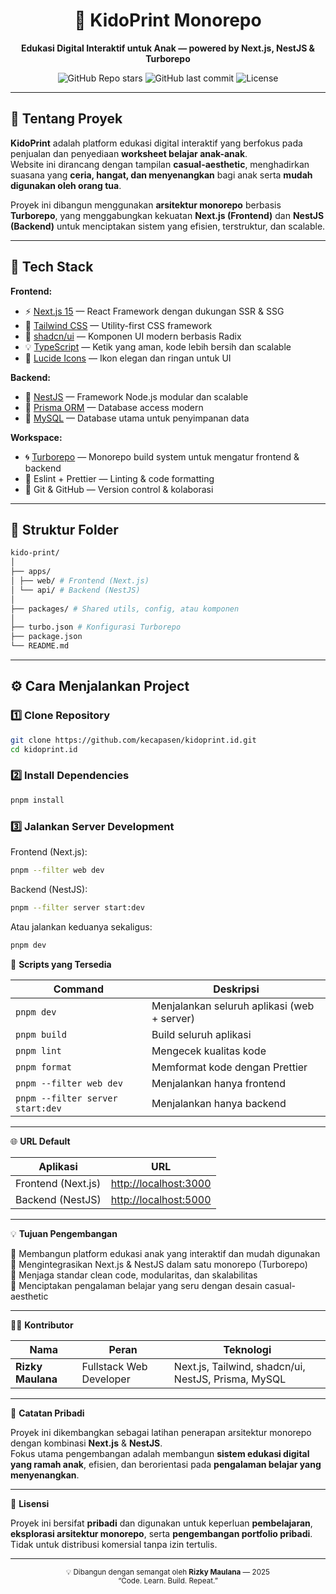 <div align="center">

# 🧩 KidoPrint Monorepo

**Edukasi Digital Interaktif untuk Anak — powered by Next.js, NestJS & Turborepo**

![GitHub Repo stars](https://img.shields.io/github/stars/kecapasen/kidoprint.id?style=for-the-badge)
![GitHub last commit](https://img.shields.io/github/last-commit/kecapasen/kidoprint.id?style=for-the-badge)
![License](https://img.shields.io/badge/license-Private-red?style=for-the-badge)

</div>

---

## 🎯 Tentang Proyek

**KidoPrint** adalah platform edukasi digital interaktif yang berfokus pada penjualan dan penyediaan **worksheet belajar anak-anak**.  
Website ini dirancang dengan tampilan **casual-aesthetic**, menghadirkan suasana yang **ceria, hangat, dan menyenangkan** bagi anak serta **mudah digunakan oleh orang tua**.

Proyek ini dibangun menggunakan **arsitektur monorepo** berbasis **Turborepo**, yang menggabungkan kekuatan **Next.js (Frontend)** dan **NestJS (Backend)** untuk menciptakan sistem yang efisien, terstruktur, dan scalable.

---

## 🚀 Tech Stack

**Frontend:**

- ⚡ [Next.js 15](https://nextjs.org/) — React Framework dengan dukungan SSR & SSG
- 🎨 [Tailwind CSS](https://tailwindcss.com/) — Utility-first CSS framework
- 🧱 [shadcn/ui](https://ui.shadcn.com/) — Komponen UI modern berbasis Radix
- 💡 [TypeScript](https://www.typescriptlang.org/) — Ketik yang aman, kode lebih bersih dan scalable
- 🧩 [Lucide Icons](https://lucide.dev/icons/) — Ikon elegan dan ringan untuk UI

**Backend:**

- 🧩 [NestJS](https://nestjs.com/) — Framework Node.js modular dan scalable
- 💾 [Prisma ORM](https://www.prisma.io/) — Database access modern
- 🐬 [MySQL](https://www.mysql.com/) — Database utama untuk penyimpanan data

**Workspace:**

- 🌀 [Turborepo](https://turbo.build/repo) — Monorepo build system untuk mengatur frontend & backend
- 🧰 Eslint + Prettier — Linting & code formatting
- 🔄 Git & GitHub — Version control & kolaborasi

---

## 📁 Struktur Folder

```bash
kido-print/
│
├── apps/
│ ├── web/ # Frontend (Next.js)
│ └── api/ # Backend (NestJS)
│
├── packages/ # Shared utils, config, atau komponen
│
├── turbo.json # Konfigurasi Turborepo
├── package.json
└── README.md
```

---

## ⚙️ Cara Menjalankan Project

### 1️⃣ Clone Repository

```bash
git clone https://github.com/kecapasen/kidoprint.id.git
cd kidoprint.id
```

### 2️⃣ Install Dependencies

```bash
pnpm install
```

### 3️⃣ Jalankan Server Development

Frontend (Next.js):

```bash
pnpm --filter web dev
```

Backend (NestJS):

```bash
pnpm --filter server start:dev
```

Atau jalankan keduanya sekaligus:

```bash
pnpm dev
```

🧰 **Scripts yang Tersedia**

| Command                          | Deskripsi                                   |
| -------------------------------- | ------------------------------------------- |
| `pnpm dev`                       | Menjalankan seluruh aplikasi (web + server) |
| `pnpm build`                     | Build seluruh aplikasi                      |
| `pnpm lint`                      | Mengecek kualitas kode                      |
| `pnpm format`                    | Memformat kode dengan Prettier              |
| `pnpm --filter web dev`          | Menjalankan hanya frontend                  |
| `pnpm --filter server start:dev` | Menjalankan hanya backend                   |

---

🌐 **URL Default**

| Aplikasi           | URL                                            |
| ------------------ | ---------------------------------------------- |
| Frontend (Next.js) | [http://localhost:3000](http://localhost:3000) |
| Backend (NestJS)   | [http://localhost:5000](http://localhost:5000) |

---

💡 **Tujuan Pengembangan**

🧠 Membangun platform edukasi anak yang interaktif dan mudah digunakan  
🧩 Mengintegrasikan Next.js & NestJS dalam satu monorepo (Turborepo)  
💼 Menjaga standar clean code, modularitas, dan skalabilitas  
🎨 Menciptakan pengalaman belajar yang seru dengan desain casual-aesthetic

---

👨‍💻 **Kontributor**

| Nama              | Peran                   | Teknologi                                           |
| ----------------- | ----------------------- | --------------------------------------------------- |
| **Rizky Maulana** | Fullstack Web Developer | Next.js, Tailwind, shadcn/ui, NestJS, Prisma, MySQL |

---

🧠 **Catatan Pribadi**

Proyek ini dikembangkan sebagai latihan penerapan arsitektur monorepo dengan kombinasi **Next.js** & **NestJS**.  
Fokus utama pengembangan adalah membangun **sistem edukasi digital yang ramah anak**, efisien, dan berorientasi pada **pengalaman belajar yang menyenangkan**.

---

📜 **Lisensi**

Proyek ini bersifat **pribadi** dan digunakan untuk keperluan **pembelajaran**, **eksplorasi arsitektur monorepo**, serta **pengembangan portfolio pribadi**.  
Tidak untuk distribusi komersial tanpa izin tertulis.

---

<div align="center">
  <sub>💡 Dibangun dengan semangat oleh <b>Rizky Maulana</b> — 2025</sub><br/>
  <sub>“Code. Learn. Build. Repeat.”</sub>
</div>
